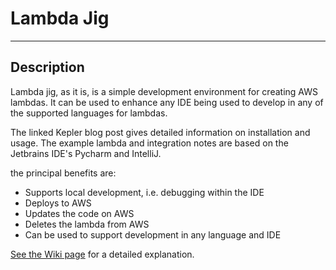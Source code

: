 # Lambda Jig

---

## Description

Lambda jig, as it is, is a simple development environment for creating 
AWS lambdas. It can be used to enhance any IDE being used to develop in 
any of the supported languages for lambdas.

The linked Kepler blog post gives detailed information on installation 
and usage. The example lambda and integration notes are based on the 
Jetbrains IDE's Pycharm and IntelliJ. 

the principal benefits are:

* Supports local development, i.e. debugging within the IDE
* Deploys to AWS
* Updates the code on AWS 
* Deletes the lambda from AWS
* Can be used to support development in any language and IDE

[See the Wiki page](https://github.com/museadmin/lambda_jig/wiki)
for a detailed explanation.
